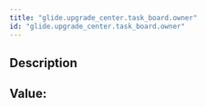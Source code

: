 ```yaml
---
title: "glide.upgrade_center.task_board.owner"
id: "glide.upgrade_center.task_board.owner"
---
```

## Description



## Value: 
```

```